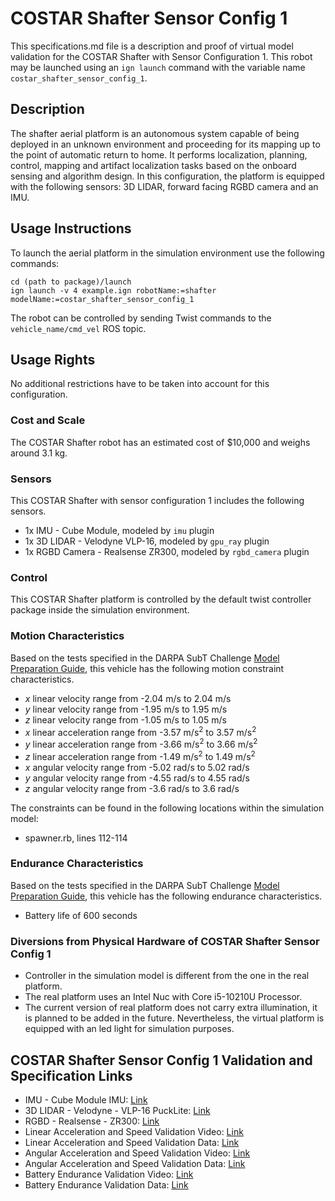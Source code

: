 <!-- This is a Markdown description of a robot model submitted for inclusion in the
DARPA Subterranean Challenge Technology Repository -->

# COSTAR Shafter Sensor Config 1
This specifications.md file is a description and proof of virtual model validation for the COSTAR Shafter with Sensor Configuration 1. This robot may be launched using an `ign launch` command with the variable name `costar_shafter_sensor_config_1`. 

## Description
The shafter aerial platform is an autonomous system capable of being deployed in an unknown environment and proceeding for its mapping up to the point of automatic return to home. It performs localization, planning, control, mapping and artifact localization tasks based on the onboard sensing and algorithm design. In this configuration, the platform is equipped with the following sensors: 3D LIDAR, forward facing RGBD camera and an IMU.

## Usage Instructions
To launch the aerial platform in the simulation environment use the following commands:
```
cd (path to package)/launch
ign launch -v 4 example.ign robotName:=shafter modelName:=costar_shafter_sensor_config_1
```

The robot can be controlled by sending Twist commands to the `vehicle_name/cmd_vel` ROS topic.

## Usage Rights
No additional restrictions have to be taken into account for this configuration.

### Cost and Scale
The COSTAR Shafter robot has an estimated cost of $10,000 and weighs around 3.1 kg.

### Sensors
This COSTAR Shafter with sensor configuration 1 includes the following sensors. 

* 1x IMU - Cube Module, modeled by `imu` plugin
* 1x 3D LIDAR - Velodyne VLP-16, modeled by `gpu_ray` plugin
* 1x RGBD Camera - Realsense ZR300, modeled by `rgbd_camera` plugin

### Control
This COSTAR Shafter platform is controlled by the default twist controller package inside the simulation environment.

### Motion Characteristics
Based on the tests specified in the DARPA SubT Challenge [Model Preparation Guide](https://subtchallenge.com/resources/Simulation_Model_Preparation_Guide.pdf), this vehicle has the following motion constraint characteristics.

* _x_ linear velocity range from -2.04 m/s to 2.04 m/s
* _y_ linear velocity range from -1.95 m/s to 1.95 m/s
* _z_ linear velocity range from -1.05 m/s to 1.05 m/s
* _x_ linear acceleration range from -3.57 m/s<sup>2</sup> to 3.57 m/s<sup>2</sup>
* _y_ linear acceleration range from -3.66 m/s<sup>2</sup> to 3.66 m/s<sup>2</sup>
* _z_ linear acceleration range from -1.49 m/s<sup>2</sup> to 1.49 m/s<sup>2</sup>
* _x_ angular velocity range from -5.02 rad/s to 5.02 rad/s
* _y_ angular velocity range from -4.55 rad/s to 4.55 rad/s
* _z_ angular velocity range from -3.6 rad/s to 3.6 rad/s

The constraints can be found in the following locations within the simulation model:

* spawner.rb, lines 112-114

### Endurance Characteristics
Based on the tests specified in the DARPA SubT Challenge [Model Preparation Guide](https://subtchallenge.com/resources/Simulation_Model_Preparation_Guide.pdf), this vehicle has the following endurance characteristics.

* Battery life of 600 seconds

### Diversions from Physical Hardware of COSTAR Shafter Sensor Config 1

* Controller in the simulation model is different from the one in the real platform. 
* The real platform uses an Intel Nuc with Core i5-10210U Processor.
* The current version of real platform does not carry extra illumination, it is planned to be added in the future. Nevertheless, the virtual platform is equipped with an led light for simulation purposes.

## <a name="validation_links"></a>COSTAR Shafter Sensor Config 1 Validation and Specification Links

* IMU - Cube Module IMU: [Link](https://www.robotshop.com/eu/en/cubepilot-the-cube-black-set-standard-carrier.html)
* 3D LIDAR - Velodyne - VLP-16 PuckLite: [Link](https://velodynelidar.com/products/puck-lite/)
* RGBD - Realsense - ZR300: [Link](https://docs.rs-online.com/5f51/0900766b815b44f8.pdf)
* Linear Acceleration and Speed Validation Video: [Link](https://drive.google.com/file/d/1M53pMNR44Ueb_CtLH7ljEZJuyrnibWPD/view?usp=sharing)
* Linear Acceleration and Speed Validation Data: [Link](https://drive.google.com/drive/folders/1z2chKm4AGy8hZsBgSIs66Btexv78O9km?usp=sharing)
* Angular Acceleration and Speed Validation Video: [Link](https://drive.google.com/file/d/1ZunfZfD0XDU1xCZYNJq0JbRrnMYEAqOt/view?usp=sharing)
* Angular Acceleration and Speed Validation Data: [Link](https://drive.google.com/drive/folders/1z2chKm4AGy8hZsBgSIs66Btexv78O9km?usp=sharing)
* Battery Endurance Validation Video: [Link](https://drive.google.com/file/d/1Mv1udI9n3u5hF4Thffh4AG0-j6y3ZUFE/view?usp=sharing)
* Battery Endurance Validation Data: [Link](https://drive.google.com/drive/folders/1z2chKm4AGy8hZsBgSIs66Btexv78O9km?usp=sharing)
